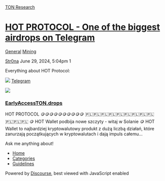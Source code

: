 [TON Research](/)

# [HOT PROTOCOL - One of the biggest airdrops on Telegram](/t/hot-protocol-one-of-the-biggest-airdrops-on-telegram/26453)

[General](/c/general/mining/47)  [Mining](/c/general/mining/47) 

    

[Str0na](https://tonresear.ch/u/Str0na)  June 29, 2024, 5:04pm  1

Everything about HOT Protocol:

![](https://telegram.org/img/website_icon.svg?4) [Telegram](https://t.me/tonEXpartner/19)

![](https://tonresear.ch/uploads/default/original/2X/9/90629c3fe33358168d38ff608452908b5fe23053.jpeg)

### [EarlyAccessTON.drops](https://t.me/tonEXpartner/19)

HOT PROTOCOL 🪙🪙🪙🪙🪙🪙🪙🪙🪙🪙 🇵🇱🇵🇱🇵🇱🇵🇱🇵🇱🇵🇱🇵🇱🇵🇱🇵🇱🇵🇱🇵🇱🇵🇱 🪙 HOT Wallet podbija nowe szczyty - witaj w Solanie 🪙 HOT Wallet to najbardziej kryptowalutowy produkt z dużą liczbą działań, które zanurzają początkujących w kryptowalutach i dają impuls całemu...

Ask me anything about!

 

*   [Home](/)
*   [Categories](/categories)
*   [Guidelines](/guidelines)

Powered by [Discourse](https://www.discourse.org), best viewed with JavaScript enabled